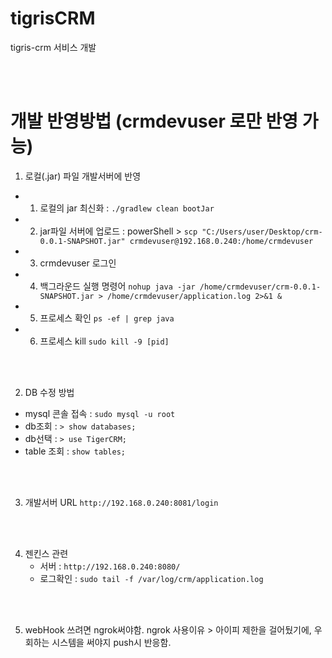 # tigrisCRM
tigris-crm 서비스 개발 

<br/><br/>

# 개발 반영방법 (crmdevuser 로만 반영 가능) 
1. 로컬(.jar) 파일 개발서버에 반영
- 1. 로컬의 jar 최신화 : ``` ./gradlew clean bootJar ``` 
- 2. jar파일 서버에 업로드 : 
      powerShell > ``` scp "C:/Users/user/Desktop/crm-0.0.1-SNAPSHOT.jar" crmdevuser@192.168.0.240:/home/crmdevuser ```
- 3. crmdevuser 로그인
- 4. 백그라운드 실행 명령어 
      ``` nohup java -jar /home/crmdevuser/crm-0.0.1-SNAPSHOT.jar > /home/crmdevuser/application.log 2>&1 & ```
- 5. 프로세스 확인
      ``` ps -ef | grep java ```
- 6. 프로세스 kill
      ``` sudo kill -9 [pid] ```

<br/><br/>

2. DB 수정 방법
  - mysql 콘솔 접속 : ``` sudo mysql -u root ```
  - db조회 : ``` > show databases; ```
  - db선택 : ``` > use TigerCRM; ```
  - table 조회 : ``` show tables; ```

<br/><br/>

3. 개발서버 URL
      ``` http://192.168.0.240:8081/login ```



<br/><br/>


4. 젠킨스 관련
   - 서버 : ``` http://192.168.0.240:8080/ ```
   - 로그확인 : ``` sudo tail -f /var/log/crm/application.log ```

<br/><br/>


5. webHook 쓰려면 ngrok써야함. 
ngrok 사용이유 > 아이피 제한을 걸어뒀기에,  우회하는 시스템을 써야지 push시 반응함.
